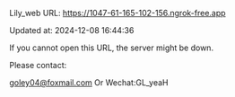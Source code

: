 Lily_web URL: https://1047-61-165-102-156.ngrok-free.app

Updated at: 2024-12-08 16:44:36

If you cannot open this URL, the server might be down.

Please contact: 

goley04@foxmail.com Or Wechat:GL_yeaH